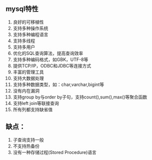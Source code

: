 ## mysql特性 ##

1. 良好的可移植性
2. 支持多种操作系统
3. 支持多种编程语言
4. 支持多线程
5. 支持多用户
6. 优化的SQL查询算法，提高查询效率
7. 支持多种编码格式，如GBK，UTF-8等
8. 提供TCP/IP，ODBC和JDBC等连接方式
9. 丰富的管理工具
10. 支持大数据处理
11. 支持多种数据类型，如：char,varchar,bigint等
12. 没有内在漏洞
13. 支持group by与order by子句，支持count(),sum(),max()等聚合函数
14. 支持left join等联接查询
15. 所有列都支持缺省值


缺点：
-
1. 子查询支持一般
2. 不支持热备份
3. 没有一种存储过程(Stored Procedure)语言
